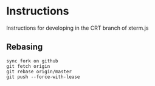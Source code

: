 # Instructions
Instructions for developing in the CRT branch of xterm.js
## Rebasing
```
sync fork on github
git fetch origin
git rebase origin/master
git push --force-with-lease
```
